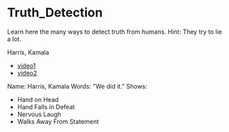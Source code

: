 # Truth_Detection
Learn here the many ways to detect truth from humans.
Hint: They try to lie a lot.


Harris, Kamala
+ [video1](https://twitter.com/CollegeOfScript/status/1610768219823915018)
+ [video2](https://twitter.com/CollegeOfScript/status/1615154629637029889)

Name: Harris, Kamala
Words: "We did it."
Shows:
* Hand on Head
* Hand Falls in Defeat
* Nervous Laugh
* Walks Away From Statement

